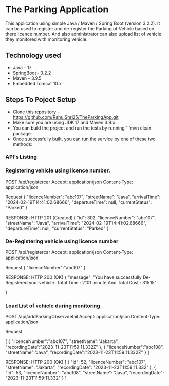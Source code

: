 # The Parking Application

This application using simple Java / Maven / Spring Boot (version 3.2.2). It can be used to register and de-register the Parking of Vehicle based on there licence number. 
And also administrator can also upload list of vehicle they monitored with monitoring vehicle.

## Technology used
- Java - 17
- SpringBoot - 3.2.2
- Maven - 3.9.5
- Embedded Tomcat 10.x 

## Steps To Poject Setup

* Clone this repository - https://github.com/RahulShri25/TheParkingApp.git
* Make sure you are using JDK 17 and Maven 3.9.x
* You can build the project and run the tests by running ```mvn clean package
* Once successfully built, you can run the service by one of these two methods:

### API's Listing
### Registering vehicle using licence number.

POST /api/registercar
Accept: application/json
Content-Type: application/json

Request
{
    "licenceNumber": "abc107",
    "streetName": "Java",
    "arrivalTime": "2024-02-19T14:41:02.68666",
    "departureTime": null,
    "currentStatus": "Parked"
}

RESPONSE: HTTP 201 (Created)
{
    "id": 302,
    "licenceNumber": "abc107",
    "streetName": "Java",
    "arrivalTime": "2024-02-19T14:41:02.68666",
    "departureTime": null,
    "currentStatus": "Parked"
}


### De-Registering vehicle using licence number

POST /api/registercar
Accept: application/json
Content-Type: application/json

Request
{
	"licenceNumber":"abc107"
}

RESPONSE: HTTP 200 (OK)
{
    "message": "You have successfully De-Registered your vehicle. Total Time : 2101 minute.And Total Cost : 315.15"

}


### Load List of vehicle during monitoring

POST /api/addParkingObservdetail
Accept: application/json
Content-Type: application/json

Request

[
        {
            "licenceNumber":"abc107",
            "streetName":"Jakarta",
            "recordingDate":"2023-11-23T11:59:11.332Z"
        },
        {
            "licenceNumber":"abc108",
            "streetName":"Java",
            "recordingDate":"2023-11-23T11:59:11.332Z"
        }
 ]

RESPONSE: HTTP 200 (OK)
[
    {
        "id": 52,
        "licenceNumber": "abc107",
        "streetName": "Jakarta",
        "recordingDate": "2023-11-23T11:59:11.332"
    },
    {
        "id": 53,
        "licenceNumber": "abc108",
        "streetName": "Java",
        "recordingDate": "2023-11-23T11:59:11.332"
    }
]


